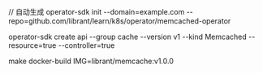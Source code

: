 
// 自动生成
operator-sdk init --domain=example.com --repo=github.com/librant/learn/k8s/operator/memcached-operator

operator-sdk create api --group cache --version v1 --kind Memcached --resource=true --controller=true

make docker-build IMG=librant/memcache:v1.0.0